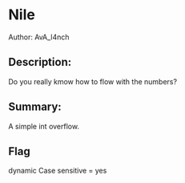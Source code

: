 # Nile
Author: AvA_l4nch
 
## Description:
Do you really kmow how to flow with the numbers?

## Summary:
A simple int overflow.

## Flag
dynamic
Case sensitive = yes
